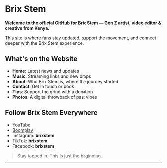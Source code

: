 # Brix Stem

**Welcome to the official GitHub for Brix Stem — Gen Z artist, video editor & creative from Kenya.**

This site is where fans stay updated, support the movement, and connect deeper with the Brix Stem experience.

## What's on the Website

- **Home**: Latest news and updates
- **Music**: Streaming links and new drops
- **About**: Who Brix Stem is, where the journey started
- **Contact**: Get in touch or book
- **Tips**: Support the grind with a donation
- **Photos**: A digital throwback of past vibes

## Follow Brix Stem Everywhere

- [YouTube](https://www.youtube.com/@stem_71)
- [Boomplay](https://www.boomplay.com/share/shareUser/135309346?srModel=COPYLINK&srList=ANDROID)
- Instagram: **brixstem**  
- TikTok: **brixstem**  
- Facebook: **brixstem**

> Stay tapped in. This is just the beginning.

---
